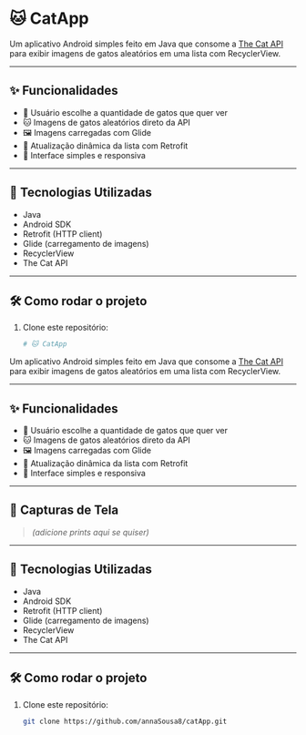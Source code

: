 # 🐱 CatApp

Um aplicativo Android simples feito em Java que consome a [The Cat API](https://thecatapi.com) para exibir imagens de gatos aleatórios em uma lista com RecyclerView.

---

## ✨ Funcionalidades

- 🔢 Usuário escolhe a quantidade de gatos que quer ver
- 🐱 Imagens de gatos aleatórios direto da API
- 🖼️ Imagens carregadas com Glide
- 🔄 Atualização dinâmica da lista com Retrofit
- 📱 Interface simples e responsiva

---

## 🚀 Tecnologias Utilizadas

- Java
- Android SDK
- Retrofit (HTTP client)
- Glide (carregamento de imagens)
- RecyclerView
- The Cat API

---

## 🛠️ Como rodar o projeto

1. Clone este repositório:
   ```bash
   # 🐱 CatApp

Um aplicativo Android simples feito em Java que consome a [The Cat API](https://thecatapi.com) para exibir imagens de gatos aleatórios em uma lista com RecyclerView.

---

## ✨ Funcionalidades

- 🔢 Usuário escolhe a quantidade de gatos que quer ver
- 🐱 Imagens de gatos aleatórios direto da API
- 🖼️ Imagens carregadas com Glide
- 🔄 Atualização dinâmica da lista com Retrofit
- 📱 Interface simples e responsiva

---

## 📸 Capturas de Tela

> *(adicione prints aqui se quiser)*

---

## 🚀 Tecnologias Utilizadas

- Java
- Android SDK
- Retrofit (HTTP client)
- Glide (carregamento de imagens)
- RecyclerView
- The Cat API

---

## 🛠️ Como rodar o projeto

1. Clone este repositório:
   ```bash
   git clone https://github.com/annaSousa8/catApp.git

